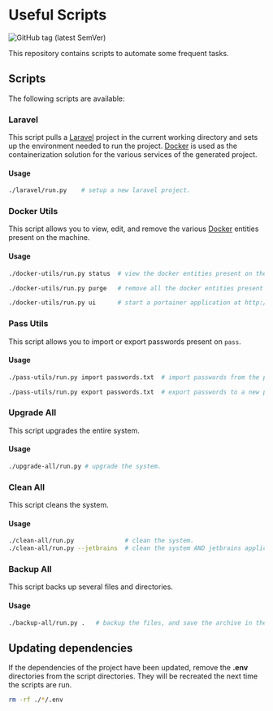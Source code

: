# Useful Scripts

![GitHub tag (latest SemVer)](https://img.shields.io/github/v/tag/merchant-prince/useful-scripts?sort=semver&style=flat-square)

This repository contains scripts to automate some frequent tasks.

## Scripts

The following scripts are available:

### Laravel

This script pulls a [Laravel](https://laravel.com) project in the current working directory and sets up the environment
needed to run the project.
[Docker](https://www.docker.com) is used as the containerization solution for the various services of the generated
project.

#### Usage

```sh
./laravel/run.py    # setup a new laravel project.
```

### Docker Utils

This script allows you to view, edit, and remove the various [Docker](https://www.docker.com) entities present on the
machine.

#### Usage

```sh
./docker-utils/run.py status  # view the docker entities present on the machine.

./docker-utils/run.py purge   # remove all the docker entities present on the machine.

./docker-utils/run.py ui      # start a portainer application at http://localhost:9000.
```

### Pass Utils

This script allows you to import or export passwords present on ```pass```.

#### Usage

```sh
./pass-utils/run.py import passwords.txt  # import passwords from the previously exported password file passwords.txt.

./pass-utils/run.py export passwords.txt  # export passwords to a new passwords file named passwords.txt.
```

### Upgrade All

This script upgrades the entire system.

#### Usage

```sh
./upgrade-all/run.py # upgrade the system.
```

### Clean All

This script cleans the system.

#### Usage

```sh
./clean-all/run.py              # clean the system.
./clean-all/run.py --jetbrains  # clean the system AND jetbrains applications.
```

### Backup All

This script backs up several files and directories.

#### Usage

```sh
./backup-all/run.py .   # backup the files, and save the archive in the current directory.
```

## Updating dependencies

If the dependencies of the project have been updated, remove the **.env** directories from the script directories.
They will be recreated the next time the scripts are run.

```sh
rm -rf ./*/.env
```
